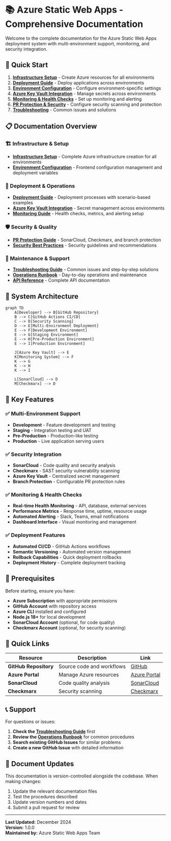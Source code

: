 # 📚 Azure Static Web Apps - Comprehensive Documentation

Welcome to the complete documentation for the Azure Static Web Apps deployment system with multi-environment support, monitoring, and security integration.

## 🎯 Quick Start

1. **[Infrastructure Setup](./01-INFRASTRUCTURE-SETUP.md)** - Create Azure resources for all environments
2. **[Deployment Guide](./02-DEPLOYMENT-GUIDE.md)** - Deploy applications across environments
3. **[Environment Configuration](./03-ENVIRONMENT-CONFIGURATION.md)** - Configure environment-specific settings
4. **[Azure Key Vault Integration](./04-AZURE-KEYVAULT-INTEGRATION.md)** - Manage secrets across environments
5. **[Monitoring & Health Checks](./05-MONITORING-GUIDE.md)** - Set up monitoring and alerting
6. **[PR Protection & Security](./06-PR-PROTECTION-GUIDE.md)** - Configure security scanning and protection
7. **[Troubleshooting](./07-TROUBLESHOOTING.md)** - Common issues and solutions

## 📋 Documentation Overview

### 🏗️ Infrastructure & Setup
- **[Infrastructure Setup](./01-INFRASTRUCTURE-SETUP.md)** - Complete Azure infrastructure creation for all environments
- **[Environment Configuration](./03-ENVIRONMENT-CONFIGURATION.md)** - Frontend configuration management and deployment variables

### 🚀 Deployment & Operations
- **[Deployment Guide](./02-DEPLOYMENT-GUIDE.md)** - Deployment processes with scenario-based examples
- **[Azure Key Vault Integration](./04-AZURE-KEYVAULT-INTEGRATION.md)** - Secret management across environments
- **[Monitoring Guide](./05-MONITORING-GUIDE.md)** - Health checks, metrics, and alerting setup

### 🛡️ Security & Quality
- **[PR Protection Guide](./06-PR-PROTECTION-GUIDE.md)** - SonarCloud, Checkmarx, and branch protection
- **[Security Best Practices](./08-SECURITY-BEST-PRACTICES.md)** - Security guidelines and recommendations

### 🔧 Maintenance & Support
- **[Troubleshooting Guide](./07-TROUBLESHOOTING.md)** - Common issues and step-by-step solutions
- **[Operations Runbook](./09-OPERATIONS-RUNBOOK.md)** - Day-to-day operations and maintenance
- **[API Reference](./10-API-REFERENCE.md)** - Complete API documentation

## 🚀 System Architecture

```mermaid
graph TD
    A[Developer] --> B[GitHub Repository]
    B --> C[GitHub Actions CI/CD]
    C --> D[Security Scanning]
    D --> E[Multi-Environment Deployment]
    E --> F[Development Environment]
    E --> G[Staging Environment]
    E --> H[Pre-Production Environment]
    E --> I[Production Environment]
    
    J[Azure Key Vault] --> E
    K[Monitoring System] --> F
    K --> G
    K --> H
    K --> I
    
    L[SonarCloud] --> D
    M[Checkmarx] --> D
```

## 🌟 Key Features

### ✅ **Multi-Environment Support**
- **Development** - Feature development and testing
- **Staging** - Integration testing and UAT
- **Pre-Production** - Production-like testing
- **Production** - Live application serving users

### ✅ **Security Integration**
- **SonarCloud** - Code quality and security analysis
- **Checkmarx** - SAST security vulnerability scanning
- **Azure Key Vault** - Centralized secret management
- **Branch Protection** - Configurable PR protection rules

### ✅ **Monitoring & Health Checks**
- **Real-time Health Monitoring** - API, database, external services
- **Performance Metrics** - Response time, uptime, resource usage
- **Automated Alerting** - Slack, Teams, email notifications
- **Dashboard Interface** - Visual monitoring and management

### ✅ **Deployment Features**
- **Automated CI/CD** - GitHub Actions workflows
- **Semantic Versioning** - Automated version management
- **Rollback Capabilities** - Quick deployment rollbacks
- **Deployment History** - Complete deployment tracking

## 🎯 Prerequisites

Before starting, ensure you have:

- **Azure Subscription** with appropriate permissions
- **GitHub Account** with repository access
- **Azure CLI** installed and configured
- **Node.js 18+** for local development
- **SonarCloud Account** (optional, for code quality)
- **Checkmarx Account** (optional, for security scanning)

## 🔗 Quick Links

| Resource | Description | Link |
|----------|-------------|------|
| **GitHub Repository** | Source code and workflows | [GitHub](https://github.com/abhiksd/azure-static-webapp-ci) |
| **Azure Portal** | Manage Azure resources | [Azure Portal](https://portal.azure.com) |
| **SonarCloud** | Code quality analysis | [SonarCloud](https://sonarcloud.io) |
| **Checkmarx** | Security scanning | [Checkmarx](https://checkmarx.com) |

## 📞 Support

For questions or issues:

1. **Check the [Troubleshooting Guide](./07-TROUBLESHOOTING.md)** first
2. **Review the [Operations Runbook](./09-OPERATIONS-RUNBOOK.md)** for common procedures
3. **Search existing GitHub Issues** for similar problems
4. **Create a new GitHub Issue** with detailed information

## 🔄 Document Updates

This documentation is version-controlled alongside the codebase. When making changes:

1. Update the relevant documentation files
2. Test the procedures described
3. Update version numbers and dates
4. Submit a pull request for review

---

**Last Updated:** December 2024  
**Version:** 1.0.0  
**Maintained by:** Azure Static Web Apps Team